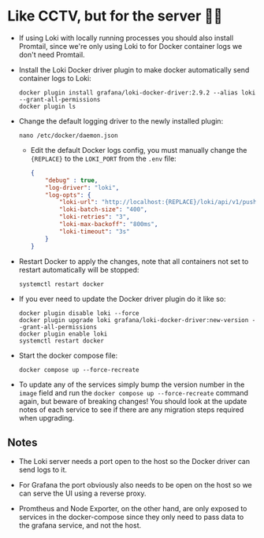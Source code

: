 # Like CCTV, but for the server 📸🚨

- If using Loki with locally running processes you should also install Promtail, since we're only using Loki to for Docker container logs we don't need Promtail.
- Install the Loki Docker driver plugin to make docker automatically send container logs to Loki:

  ```shell
  docker plugin install grafana/loki-docker-driver:2.9.2 --alias loki --grant-all-permissions
  docker plugin ls
  ```

- Change the default logging driver to the newly installed plugin:

  ```shell
  nano /etc/docker/daemon.json
  ```

  - Edit the default Docker logs config, you must manually change the `{REPLACE}` to the `LOKI_PORT` from the `.env` file:

    ```json
    {
        "debug" : true,
        "log-driver": "loki",
        "log-opts": {
            "loki-url": "http://localhost:{REPLACE}/loki/api/v1/push",
            "loki-batch-size": "400",
            "loki-retries": "3",
            "loki-max-backoff": "800ms",
            "loki-timeout": "3s"
        }
    }
    ```

- Restart Docker to apply the changes, note that all containers not set to restart automatically will be stopped:

  ```shell
  systemctl restart docker
  ```

- If you ever need to update the Docker driver plugin do it like so:

  ```shell
  docker plugin disable loki --force
  docker plugin upgrade loki grafana/loki-docker-driver:new-version --grant-all-permissions
  docker plugin enable loki
  systemctl restart docker
  ```

- Start the docker compose file:

  ```shell
  docker compose up --force-recreate
  ```

- To update any of the services simply bump the version number in the `image` field and run the `docker compose up --force-recreate` command again, but beware of breaking changes! You should look at the update notes of each service to see if there are any migration steps required when upgrading.

## Notes

- The Loki server needs a port open to the host so the Docker driver can send logs to it.

- For Grafana the port obviously also needs to be open on the host so we can serve the UI using a reverse proxy.

- Promtheus and Node Exporter, on the other hand, are only exposed to services in the docker-compose since they only need to pass data to the grafana service, and not the host.
